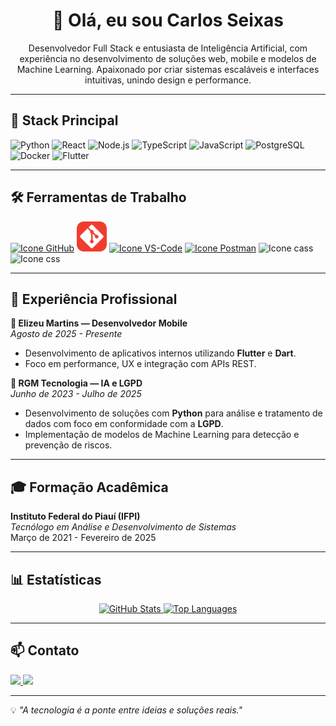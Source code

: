 <h1 align="center">👋 Olá, eu sou Carlos Seixas</h1>

<p align="center">
Desenvolvedor Full Stack e entusiasta de Inteligência Artificial, com experiência no desenvolvimento de soluções web, mobile e modelos de Machine Learning. Apaixonado por criar sistemas escaláveis e interfaces intuitivas, unindo design e performance.
</p>

---

## 🚀 Stack Principal
<div>
  <img height="48px" alt="Python" src="https://skillicons.dev/icons?i=python"/>
  <img height="48px" alt="React" src="https://skillicons.dev/icons?i=react"/>
  <img height="48px" alt="Node.js" src="https://skillicons.dev/icons?i=nodejs"/>
  <img height="48px" alt="TypeScript" src="https://skillicons.dev/icons?i=ts"/>
  <img height="48px" alt="JavaScript" src="https://skillicons.dev/icons?i=js"/>
  <img height="48px" alt="PostgreSQL" src="https://skillicons.dev/icons?i=postgres"/>
  <img height="48px" alt="Docker" src="https://skillicons.dev/icons?i=docker"/>
  <img height="48px" alt="Flutter" src="https://skillicons.dev/icons?i=flutter"/>
</div>

---

## 🛠 Ferramentas de Trabalho
[<img height="48px" width="48px" alt="Icone GitHub" src="https://skillicons.dev/icons?i=github"/>](https://github.com/)
[<img height="48px" width="48px" alt="Icone Git" src="https://raw.githubusercontent.com/tandpfun/skill-icons/main/icons/Git.svg"/>](https://git-scm.com)
[<img height="48px" width="48px" alt="Icone VS-Code" src="https://skillicons.dev/icons?i=vscode"/>](https://code.visualstudio.com)
[<img height="48px" width="48px" alt="Icone Postman" src="https://i.postimg.cc/QNyBTNVk/postman.png"/>](https://www.postman.com)
<img height="48px" width="48px" alt="Icone cass" src="https://skillicons.dev/icons?i=powershell"/>
<img height="48px" width="48px" alt="Icone css" src="https://skillicons.dev/icons?i=vite"/>

---

## 💼 Experiência Profissional

**📱 Elizeu Martins — Desenvolvedor Mobile**  
_Agosto de 2025 - Presente_  
- Desenvolvimento de aplicativos internos utilizando **Flutter** e **Dart**.  
- Foco em performance, UX e integração com APIs REST.

**🤖 RGM Tecnologia — IA e LGPD**  
_Junho de 2023 - Julho de 2025_  
- Desenvolvimento de soluções com **Python** para análise e tratamento de dados com foco em conformidade com a **LGPD**.  
- Implementação de modelos de Machine Learning para detecção e prevenção de riscos.

---

## 🎓 Formação Acadêmica
**Instituto Federal do Piauí (IFPI)**  
_Tecnólogo em Análise e Desenvolvimento de Sistemas_  
Março de 2021 - Fevereiro de 2025  

---

## 📊 Estatísticas
<div align="center">
  <a href="https://github.com/CarlosSeixas2">
    <img height="180em" src="https://github-readme-stats.vercel.app/api?username=CarlosSeixas2&show_icons=true&theme=dark&include_all_commits=true&count_private=true" alt="GitHub Stats"/>
  </a>
  <a href="https://github.com/CarlosSeixas2">
    <img height="180em" src="https://github-readme-stats.vercel.app/api/top-langs/?username=CarlosSeixas2&layout=compact&langs_count=7&theme=dark" alt="Top Languages"/>
  </a>
</div>

---

## 📫 Contato
<a href="mailto:carlosseixasof@gmail.com" title="Gmail">
  <img src="https://img.shields.io/badge/-Gmail-FF0000?style=flat-square&labelColor=FF0000&logo=gmail&logoColor=white"/>
</a>
<a href="https://www.linkedin.com/in/carlos-seixas-050b4724a/" title="LinkedIn">
  <img src="https://img.shields.io/badge/-Linkedin-0e76a8?style=flat-square&logo=Linkedin&logoColor=white"/>
</a>

---
💡 _"A tecnologia é a ponte entre ideias e soluções reais."_
